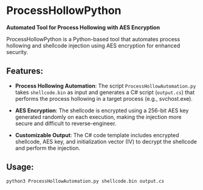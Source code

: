 # ProcessHollowPython

**Automated Tool for Process Hollowing with AES Encryption**

ProcessHollowPython is a Python-based tool that automates process hollowing and shellcode injection using AES encryption for enhanced security.

## Features:
- **Process Hollowing Automation**: The script `ProcessHollowAutomation.py` takes `shellcode.bin` as input and generates a C# script (`output.cs`) that performs the process hollowing in a target process (e.g., svchost.exe).
  
- **AES Encryption**: The shellcode is encrypted using a 256-bit AES key generated randomly on each execution, making the injection more secure and difficult to reverse-engineer.
  
- **Customizable Output**: The C# code template includes encrypted shellcode, AES key, and initialization vector (IV) to decrypt the shellcode and perform the injection.

## Usage:
```bash
python3 ProcessHollowAutomation.py shellcode.bin output.cs
